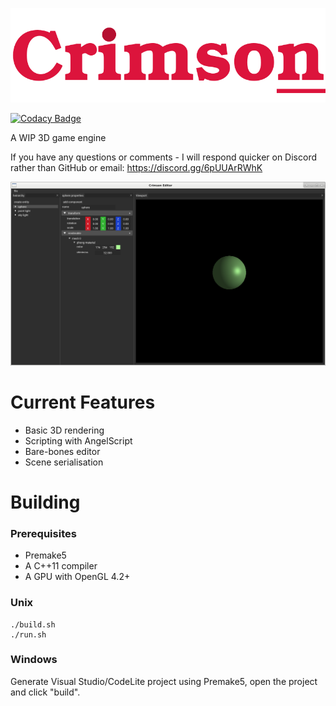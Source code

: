 ![](https://raw.githubusercontent.com/georgelam6/Crimson/master/media/transparentlogo.png)


[![Codacy Badge](https://api.codacy.com/project/badge/Grade/23732aa65d3041cfbb2551d82c977b1d)](https://app.codacy.com/gh/georgelam6/Crimson?utm_source=github.com&utm_medium=referral&utm_content=georgelam6/Crimson&utm_campaign=Badge_Grade)


A WIP 3D game engine

If you have any questions or comments - I will respond quicker on Discord rather than GitHub or email: https://discord.gg/6pUUArRWhK

![](https://github.com/georgelam6/Crimson/blob/master/media/ss/Screenshot_2021-01-27_17-28-49.png)

# Current Features
 - Basic 3D rendering
 - Scripting with AngelScript
 - Bare-bones editor
 - Scene serialisation

# Building
### Prerequisites
 - Premake5
 - A C++11 compiler
 - A GPU with OpenGL 4.2+

### Unix
```
./build.sh
./run.sh
```

### Windows
Generate Visual Studio/CodeLite project using Premake5, open the project and click "build".